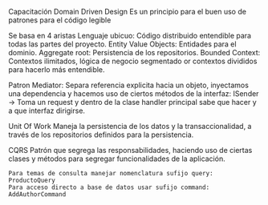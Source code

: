 Capacitación Domain Driven Design
    Es un principio para el buen uso de patrones para el código legible

Se basa en 4 aristas
  	Lenguaje ubicuo: Código distribuido entendible para todas las partes del proyecto.
  	Entity Value Objects: Entidades para el dominio.
  	Aggregate root: Persistencia de los repositorios.
  	Bounded Context: Contextos ilimitados, lógica de negocio segmentado or contextos divididos para hacerlo más entendible.
 
Patron Mediator:
	  Separa referencia explicita hacia un objeto, inyectamos una dependencia y hacemos uso de ciertos métodos de la interfaz:
       ISender -> Toma un request y dentro de la clase handler principal sabe que hacer y a que interfaz dirigirse.
     
Unit Of Work
	  Maneja la persistencia de los datos y la transaccionalidad, a través de los repositorios definidos para la persistencia.

CQRS
    Patrón que segrega las responsabilidades, haciendo uso de ciertas clases y métodos para segregar funcionalidades de la aplicación.
    	
    Para temas de consulta manejar nomenclatura sufijo query: ProductoQuery
    Para acceso directo a base de datos usar sufijo command: AddAuthorCommand

